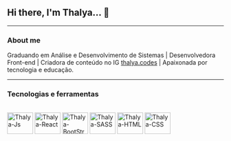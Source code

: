## Hi there, I'm Thalya... 👋
<hr> 



### About me
Graduando em Análise e Desenvolvimento de Sistemas | Desenvolvedora Front-end | Criadora de conteúdo no IG <a href="https://www.instagram.com/thalya.codes/" target="_blank">thalya.codes</a> | Apaixonada por tecnologia e educação.
<hr> 



### Tecnologias e ferramentas

<div style="display: inline_block"><br>
  <img align="center" alt="Thalya-Js" height="50" width="60" src="https://cdn.jsdelivr.net/gh/devicons/devicon/icons/javascript/javascript-original.svg">
  <img align="center" alt="Thalya-React" height="50" width="60" src="https://cdn.jsdelivr.net/gh/devicons/devicon/icons/react/react-original.svg">
  <img align="center" alt="Thalya-BootStrap" height="50" width="60" src="https://cdn.jsdelivr.net/gh/devicons/devicon/icons/bootstrap/bootstrap-plain.svg">
  <img align="center" alt="Thalya-SASS" height="50" width="60" src="https://cdn.jsdelivr.net/gh/devicons/devicon/icons/sass/sass-original.svg">
  <img align="center" alt="Thalya-HTML" height="50" width="60" src="https://cdn.jsdelivr.net/gh/devicons/devicon/icons/html5/html5-original-wordmark.svg">
  <img align="center" alt="Thalya-CSS" height="50" width="60" src="https://cdn.jsdelivr.net/gh/devicons/devicon/icons/css3/css3-plain-wordmark.svg">
</div>

<!--






Here are some ideas to get you started:

- 🔭 I’m currently working on 
- 🌱 I’m currently learning ...
- 👯 I’m looking to collaborate on ...
- 🤔 I’m looking for help with ...
- 💬 Ask me about ...
- 📫 How to reach me: ...
- 😄 Pronouns: ...
- ⚡ Fun fact: ...
-->
